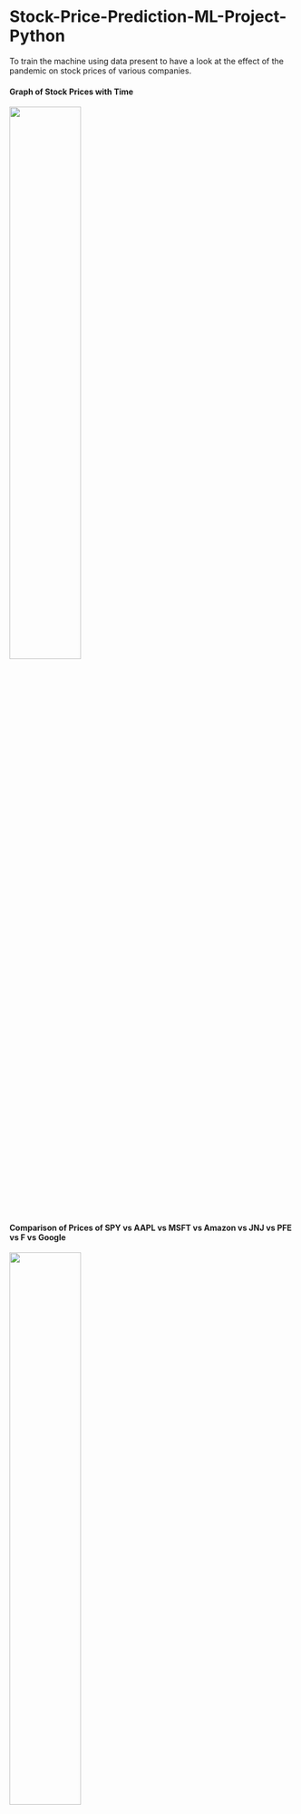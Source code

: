 # Stock-Price-Prediction-ML-Project-Python
 To train the machine using data present to have a look at the effect of the pandemic on stock prices of various companies.

#### Graph of Stock Prices with Time

<img src="https://user-images.githubusercontent.com/84846378/221657783-778a917d-87db-4df4-af1f-e5cc5c8e84dd.png49fc-8b17-c222706265fa.png" width="50%" height="50%">

#### Comparison of Prices of SPY vs AAPL vs MSFT vs Amazon vs JNJ vs PFE vs F vs Google

<img src="https://user-images.githubusercontent.com/84846378/221658597-0b7e713b-52e2-4ff9-9947-28af084e0abe.png" width="50%" height="50%">

<img src="https://user-images.githubusercontent.com/84846378/221658856-604ba5fa-faa5-4162-a73f-9609118f77cd.png" width="50%" height="50%">

#### Data within a range of time

<img src="https://user-images.githubusercontent.com/84846378/221659073-60930ed3-c334-4e1c-b01e-e29295fb4fc3.png" width="50%" height="50%">

#### Graph for selected stocks

<img src="https://user-images.githubusercontent.com/84846378/221659455-436118a6-0625-4129-a17c-37ef5789fba6.png" width="50%" height="50%">


#### Normalizing the data

<img src="https://user-images.githubusercontent.com/84846378/221659817-c35ffa03-e651-4221-b189-dfe896850001.png" width="50%" height="50%">

#### Effect of pandemic on stock prices

<img src="https://user-images.githubusercontent.com/84846378/221660245-d0bf2209-1a44-4e1d-a726-da43c7eb2a84.png width="50%" height="50%">
...
<img src="https://user-images.githubusercontent.com/84846378/221660563-ed791c6e-0960-4466-8c52-904294435041.png width="50%" height="50%">
...
<img src="https://user-images.githubusercontent.com/84846378/221660303-e87991aa-7cac-4324-b225-4223801ce290.png" width="50%" height="50%">

#### Rolling Mean for MSFT/Microsoft

<img src="https://user-images.githubusercontent.com/84846378/221660793-857aaea0-acae-4218-b409-225eb4d67e55.png" width="50%" height="50%">

#### Computing Daily returns of Microsoft

<img src="https://user-images.githubusercontent.com/84846378/221661094-e337979d-488e-454d-a3fb-db91b152eec1.png" width="50%" height="50%">

#### Predicting Adjusted Close value of MSFT

<img src="https://user-images.githubusercontent.com/84846378/221661319-aee48193-fa88-44d7-b8a0-7640693381d0.png" width="50%" height="50%">

#### Predicting using Long Short-Term Memory (LSTM)

<img src="https://user-images.githubusercontent.com/84846378/221661637-6f88a6a9-8e69-4f63-ab19-bc2966442bdf.png" width="50%" height="50%">


#### Predicting using Linear Regression

<img src="https://user-images.githubusercontent.com/84846378/221661775-5357447e-22d7-45e3-a116-f4194a8eb452.png" width="50%" height="50%">


#### creating an instance of a Random Forest Regressor 

<img src="https://user-images.githubusercontent.com/84846378/221661990-817ec8e9-efeb-4d2f-81a7-a1793a02d2d9.png" width="50%" height="50%">

<img src="https://user-images.githubusercontent.com/84846378/221662355-1b575138-db8c-40b2-afe0-10cb05435d32.png" width="50%" height="50%">



> #From my investigation of three different models, I observed that RandomForestRegressor delivered a much lower mean absolute error  than the LSTM  or LinearRegression  for Microsoft and Google respectively. I also observed that tunning the parameters for LSTM (e.g the number of epochs and batch_size) resulted in better prediction.

> # Interesting facts about the project
# When exploring the data, it was interesting to see how the stock prices of different companies changed due to the pandemic and how the technological companies stock prices bounced back more quickly than the other companies considered. It was also interesting to see how Pfizer stocks improved as the vaccine rollout began.

> # Here are some major highlights from the data exploration section:

> # 2019: Before the pandemic, most of the companies stocks were doing relatively well with Apple and Microsoft taking the lead and Pfizer trailing behind.
# 2020: On the onset of the pandemic around Spring, there was a fall in stock prices for all the companies, but afterwards the technology companies like Amazon, Apple, Microsoft and Google started to grow again. But companies like Pfizer, Ford and S&P 500 did not do very well especially Ford.
# 2021: As the vaccine rollout began and the lockdown began to be lifted, there was significant growth in the stock prices of Ford in particular given its very stock prices which was low in 2020 due to the pandemic. Companies like Google and Microsoft,S&P 500 also grew. Overall there was an improvement in the stock prices of all the companies we considered.
# Difficulties encountered
# Getting the data from yahoo fincance wasn't very obvious. After several research I was able to find an article that guided me on how to obtain the data.
# In the modelling part (particularly the LSTM), one would have to spend some time tuning the parameters and training it to get the best results.



